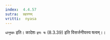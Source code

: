 ```yaml
---
index:  4.4.57
sutra:  प्रहरणम्
vritti:  nyasa
---
```


`धानुष्कः` इति। कादेशः `इणः षः` (8.3.39) इति विसर्जनीयस्य षत्वम्।।

